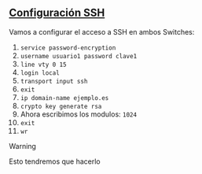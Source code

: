 ## [Configuración SSH](README.md)

Vamos a configurar el acceso a SSH en ambos Switches:
1. `service password-encryption`
2. `username usuario1 password clave1`
3. `line vty 0 15`
4. `login local`
5. `transport input ssh`
6. `exit`
7. `ip domain-name ejemplo.es`
8. `crypto key generate rsa`
9. Ahora escribimos los modulos: `1024`
10. `exit`
11. `wr`

> [!WARNING]
> Esto tendremos que hacerlo
